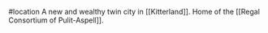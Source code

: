 #location 
A new and wealthy twin city in [[Kitterland]]. Home of the [[Regal Consortium of Pulit-Aspell]].